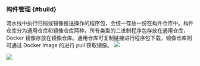 ### 构件管理 {#build}

流水线中执行归档或镜像推送操作的程序包，会统一存放一份在构件仓库中。构件仓库分为通用仓库和镜像仓库两种，所有类型的二进制程序包存放在通用仓库，Docker 镜像存放在镜像仓库。通用仓库可复制链接进行程序包下载，镜像仓库则可通过 Docker Image 的进行 pull 获取镜像。
![](/assets/bk-cicdkit-21.png)

![](/assets/bk-cicdkit-22.png)
